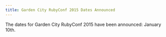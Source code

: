 ```yaml
---
title: Garden City RubyConf 2015 Dates Announced
---
```


The dates for Garden City RubyConf 2015 have been announced: January 10th.
